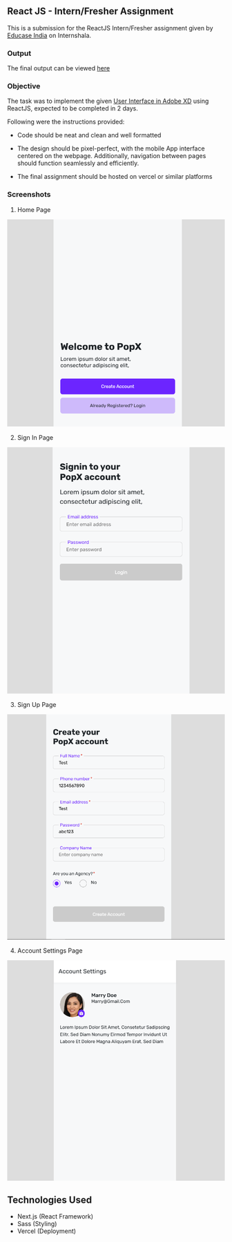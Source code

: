 ## React JS - Intern/Fresher Assignment 

This is a submission for the ReactJS Intern/Fresher assignment given by [Educase India](https://internshala.com/company/educase-india-1621358973) on Internshala.

### Output 

The final output can be viewed [here](https://educase-india-assignment-by-aakash.vercel.app/)

### Objective 

The task was to implement the given [User Interface in Adobe XD](https://xd.adobe.com/view/b68eea25-003d-4a5d-8fdd-d463eeb20b32-e3dd) using ReactJS, expected to be completed in 2 days. 

Following were the instructions provided:

- Code should be neat and clean and well formatted

- The design should be pixel-perfect, with the mobile App interface centered on the webpage. Additionally, navigation between pages should function seamlessly and efficiently.

- The final assignment should be hosted on vercel or similar platforms


### Screenshots 

1. Home Page 

![Home Page](/assets/homepage.PNG)

2. Sign In Page 

![Sign In Page](/assets/signin.PNG)


3. Sign Up Page

![Sign Up Page](/assets/signup.PNG)

4. Account Settings Page

![Account Settings Page](/assets/accsettings.PNG)


## Technologies Used

- Next.js (React Framework)
- Sass (Styling)
- Vercel (Deployment)